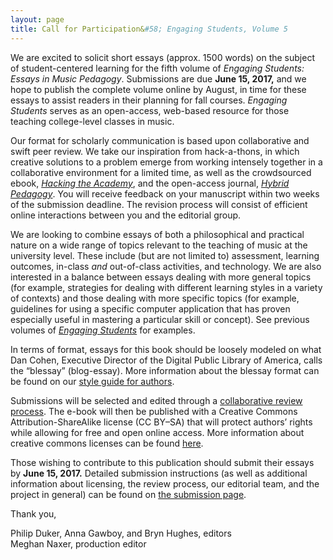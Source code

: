 ```yaml
---
layout: page
title: Call for Participation&#58; Engaging Students, Volume 5
---
```


We are excited to solicit short essays (approx. 1500 words) on the subject of student-centered learning for the fifth volume of *Engaging Students: Essays in Music Pedagogy*. Submissions are due **June 15, 2017,** and we hope to publish the complete volume online by August, in time for these essays to assist readers in their planning for fall courses. *Engaging Students* serves as an open-access, web-based resource for those teaching college-level classes in music.

Our format for scholarly communication is based upon collaborative and swift peer review. We take our inspiration from hack-a-thons, in which creative solutions to a problem emerge from working intensely together in a collaborative environment for a limited time, as well as the crowdsourced ebook, [*Hacking the Academy*](http://www.digitalculture.org/books/hacking-the-academy-new-approaches-to-scholarship-and-teaching-from-digital-humanities/), and the open-access journal, [*Hybrid Pedagogy*](http://www.hybridpedagogy.com/journal/collaborative-peer-review-gathering-the-academys-orphans/). You will receive feedback on your manuscript within two weeks of the submission deadline. The revision process will consist of efficient online interactions between you and the editorial group.

We are looking to combine essays of both a philosophical and practical nature on a wide range of topics relevant to the teaching of music at the university level. These include (but are not limited to) assessment, learning outcomes, in-class *and* out-of-class activities, and technology. We are also interested in a balance between essays dealing with more general topics (for example, strategies for dealing with different learning styles in a variety of contexts) and those dealing with more specific topics (for example, guidelines for using a specific computer application that has proven especially useful in mastering a particular skill or concept). See previous volumes of [*Engaging Students*](http://www.flipcamp.org/engagingstudents/) for examples.

In terms of format, essays for this book should be loosely modeled on what Dan Cohen, Executive Director of the Digital Public Library of America, calls the “blessay” (blog-essay). More information about the blessay format can be found on our [style guide for authors](/es3style).​

Submissions will be selected and edited through a [collaborative review process](/es3submit). The e-book will then be published with a Creative Commons Attribution-ShareAlike license (CC BY–SA) that will protect authors’ rights while allowing for free and open online access. More information about creative commons licenses can be found [here](http://creativecommons.org/licenses/).

Those wishing to contribute to this publication should submit their essays by **June 15, 2017.** Detailed submission instructions (as well as additional information about licensing, the review process, our editorial team, and the project in general) can be found on [the submission page](/es3submit).

​Thank you,

Philip Duker, Anna Gawboy, and Bryn Hughes, editors  
Meghan Naxer, production editor